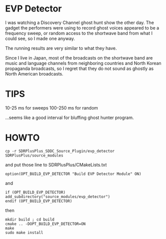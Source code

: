 # EVP Detector 

I was watching a Discovery Channel ghost hunt show the other day.
The gadget the performers were using to record ghost voices appeared to be a frequency sweep, or random access to the shortwave band from what I could see, so I made one anyway.

The running results are very similar to what they have.

Since I live in Japan, most of the broadcasts on the shortwave band are music and language channels from neighboring countries and North Korean propaganda broadcasts, so I regret that they do not sound as ghostly as North American broadcasts.

# TIPS

10-25 ms for sweeps
100-250 ms for random

...seems like a good interval for bluffing ghost hunter program.

# HOWTO

```
cp -r SDRPlusPlus_SDDC_Source_Plugin/evp_detector SDRPlusPlus/source_modules

```

and put those line to SDRPlusPlus/CMakeLists.txt

```
option(OPT_BUILD_EVP_DETECTOR "Build EVP Detector Module" ON)
```
and

```
if (OPT_BUILD_EVP_DETECTOR)
add_subdirectory("source_modules/evp_detector")
endif (OPT_BUILD_EVP_DETECTOR)
```

then

```
mkdir build ; cd build
cmake .. -DOPT_BUILD_EVP_DETECTOR=ON
make 
sudo make install
```
